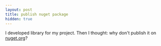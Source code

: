 ```yaml
---
layout: post
title: publish nuget package
hidden: true
---
```

I developed library for my project. Then I thought: why don't publish it on [nuget.org](https://www.nuget.org/)?
